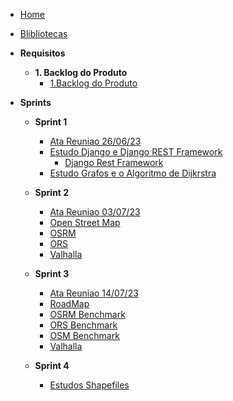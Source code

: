 - [Home](/)
- [Blibliotecas](./ferramentas.md)
- **Requisitos**

  - **1. Backlog do Produto**
    - [1.Backlog do Produto](./Requisitos/backlog.md)
- **Sprints**

  - **Sprint 1**

    - [Ata Reuniao 26/06/23](./AtaReuniao/AtaReuniao_2606.md)
    - [Estudo Django e Django REST Framework](./Estudos/Django.md)
      - [Django Rest Framework](./Aplicacao/DRF.md)
    - [Estudo Grafos e o Algoritmo de Dijkrstra](./Estudos/Grafos.md)

  - **Sprint 2**

    - [Ata Reuniao 03/07/23](./AtaReuniao/AtaReuniao_0307.md)
    - [Open Street Map](./Estudos/OpenStreetMap.md)
    - [OSRM](./Estudos/osrm.md)
    - [ORS](./Estudos/OpenRouteService.md)
    - [Valhalla](./Estudos/Valhalla.md)

  - **Sprint 3**
  
    - [Ata Reuniao 14/07/23](./AtaReuniao/AtaReuniao_1407.md)
    - [RoadMap](./RoadMap.md)
    - [OSRM Benchmark](./Estudos/BenchmarkOSRM.md)
    - [ORS Benchmark](./Estudos/ORS_Benchmark.md)
    - [OSM Benchmark](./Estudos/OSM_Benchmark.md)
    - [Valhalla](./Estudos/Valhalla.md)

  - **Sprint 4**

    - [Estudos Shapefiles](./Estudos/EstudoShapeFiles.md)
    
    
